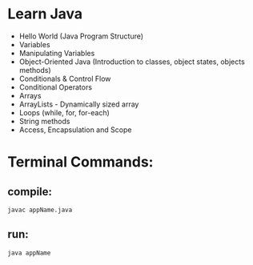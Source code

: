 # Learn Java

* Hello World (Java Program Structure)
* Variables
* Manipulating Variables
* Object-Oriented Java (Introduction to classes, object states, objects methods)
* Conditionals & Control Flow
* Conditional Operators
* Arrays
* ArrayLists - Dynamically sized array
* Loops (while, for, for-each)
* String methods
* Access, Encapsulation and Scope




# Terminal Commands:

## compile:
```
javac appName.java
```

## run:
```
java appName
```